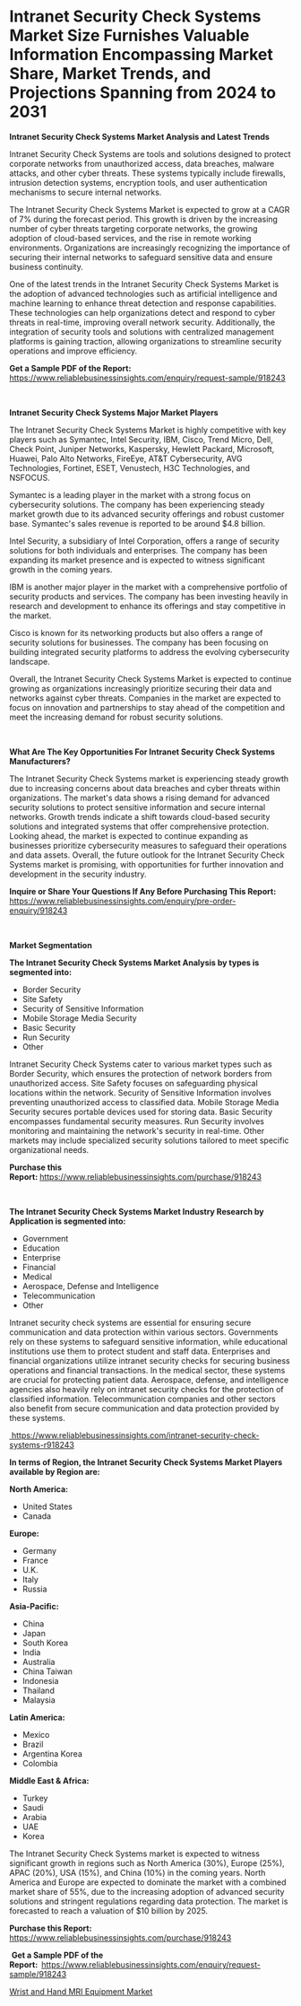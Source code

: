 <p><h1>Intranet Security Check Systems Market Size Furnishes Valuable Information Encompassing Market Share, Market Trends, and Projections Spanning from 2024 to 2031</h1></p><p><strong>Intranet Security Check Systems Market Analysis and Latest Trends</strong></p>
<p><p>Intranet Security Check Systems are tools and solutions designed to protect corporate networks from unauthorized access, data breaches, malware attacks, and other cyber threats. These systems typically include firewalls, intrusion detection systems, encryption tools, and user authentication mechanisms to secure internal networks.</p><p>The Intranet Security Check Systems Market is expected to grow at a CAGR of 7% during the forecast period. This growth is driven by the increasing number of cyber threats targeting corporate networks, the growing adoption of cloud-based services, and the rise in remote working environments. Organizations are increasingly recognizing the importance of securing their internal networks to safeguard sensitive data and ensure business continuity.</p><p>One of the latest trends in the Intranet Security Check Systems Market is the adoption of advanced technologies such as artificial intelligence and machine learning to enhance threat detection and response capabilities. These technologies can help organizations detect and respond to cyber threats in real-time, improving overall network security. Additionally, the integration of security tools and solutions with centralized management platforms is gaining traction, allowing organizations to streamline security operations and improve efficiency.</p></p>
<p><strong>Get a Sample PDF of the Report:&nbsp;</strong> <a href="https://www.reliablebusinessinsights.com/enquiry/request-sample/918243">https://www.reliablebusinessinsights.com/enquiry/request-sample/918243</a></p>
<p>&nbsp;</p>
<p><strong>Intranet Security Check Systems Major Market Players</strong></p>
<p><p>The Intranet Security Check Systems Market is highly competitive with key players such as Symantec, Intel Security, IBM, Cisco, Trend Micro, Dell, Check Point, Juniper Networks, Kaspersky, Hewlett Packard, Microsoft, Huawei, Palo Alto Networks, FireEye, AT&T Cybersecurity, AVG Technologies, Fortinet, ESET, Venustech, H3C Technologies, and NSFOCUS.</p><p>Symantec is a leading player in the market with a strong focus on cybersecurity solutions. The company has been experiencing steady market growth due to its advanced security offerings and robust customer base. Symantec's sales revenue is reported to be around $4.8 billion.</p><p>Intel Security, a subsidiary of Intel Corporation, offers a range of security solutions for both individuals and enterprises. The company has been expanding its market presence and is expected to witness significant growth in the coming years.</p><p>IBM is another major player in the market with a comprehensive portfolio of security products and services. The company has been investing heavily in research and development to enhance its offerings and stay competitive in the market.</p><p>Cisco is known for its networking products but also offers a range of security solutions for businesses. The company has been focusing on building integrated security platforms to address the evolving cybersecurity landscape.</p><p>Overall, the Intranet Security Check Systems Market is expected to continue growing as organizations increasingly prioritize securing their data and networks against cyber threats. Companies in the market are expected to focus on innovation and partnerships to stay ahead of the competition and meet the increasing demand for robust security solutions.</p></p>
<p>&nbsp;</p>
<p><strong>What Are The Key Opportunities For Intranet Security Check Systems Manufacturers?</strong></p>
<p><p>The Intranet Security Check Systems market is experiencing steady growth due to increasing concerns about data breaches and cyber threats within organizations. The market's data shows a rising demand for advanced security solutions to protect sensitive information and secure internal networks. Growth trends indicate a shift towards cloud-based security solutions and integrated systems that offer comprehensive protection. Looking ahead, the market is expected to continue expanding as businesses prioritize cybersecurity measures to safeguard their operations and data assets. Overall, the future outlook for the Intranet Security Check Systems market is promising, with opportunities for further innovation and development in the security industry.</p></p>
<p><strong>Inquire or Share Your Questions If Any Before Purchasing This Report:</strong> <a href="https://www.reliablebusinessinsights.com/enquiry/pre-order-enquiry/918243">https://www.reliablebusinessinsights.com/enquiry/pre-order-enquiry/918243</a></p>
<p>&nbsp;</p>
<p><strong>Market Segmentation</strong></p>
<p><strong>The Intranet Security Check Systems Market Analysis by types is segmented into:</strong></p>
<p><ul><li>Border Security</li><li>Site Safety</li><li>Security of Sensitive Information</li><li>Mobile Storage Media Security</li><li>Basic Security</li><li>Run Security</li><li>Other</li></ul></p>
<p><p>Intranet Security Check Systems cater to various market types such as Border Security, which ensures the protection of network borders from unauthorized access. Site Safety focuses on safeguarding physical locations within the network. Security of Sensitive Information involves preventing unauthorized access to classified data. Mobile Storage Media Security secures portable devices used for storing data. Basic Security encompasses fundamental security measures. Run Security involves monitoring and maintaining the network's security in real-time. Other markets may include specialized security solutions tailored to meet specific organizational needs.</p></p>
<p><strong>Purchase this Report:&nbsp;</strong><a href="https://www.reliablebusinessinsights.com/purchase/918243">https://www.reliablebusinessinsights.com/purchase/918243</a></p>
<p>&nbsp;</p>
<p><strong>The Intranet Security Check Systems Market Industry Research by Application is segmented into:</strong></p>
<p><ul><li>Government</li><li>Education</li><li>Enterprise</li><li>Financial</li><li>Medical</li><li>Aerospace, Defense and Intelligence</li><li>Telecommunication</li><li>Other</li></ul></p>
<p><p>Intranet security check systems are essential for ensuring secure communication and data protection within various sectors. Governments rely on these systems to safeguard sensitive information, while educational institutions use them to protect student and staff data. Enterprises and financial organizations utilize intranet security checks for securing business operations and financial transactions. In the medical sector, these systems are crucial for protecting patient data. Aerospace, defense, and intelligence agencies also heavily rely on intranet security checks for the protection of classified information. Telecommunication companies and other sectors also benefit from secure communication and data protection provided by these systems.</p></p>
<p><a href="https://www.reliablebusinessinsights.com/intranet-security-check-systems-r918243">&nbsp;https://www.reliablebusinessinsights.com/intranet-security-check-systems-r918243</a></p>
<p><strong>In terms of Region, the Intranet Security Check Systems Market Players available by Region are:</strong></p>
<p>
    <p> <strong> North America: </strong>
        <ul>
            <li>United States</li>
            <li>Canada</li>
        </ul>
        </p> 
    <p> <strong> Europe: </strong>
        <ul>
            <li>Germany</li>
            <li>France</li>
            <li>U.K.</li>
            <li>Italy</li>
            <li>Russia</li>
        </ul>
        </p> 
    <p> <strong> Asia-Pacific: </strong>
        <ul>
            <li>China</li>
            <li>Japan</li>
            <li>South Korea</li>
            <li>India</li>
            <li>Australia</li>
            <li>China Taiwan</li>
            <li>Indonesia</li>
            <li>Thailand</li>
            <li>Malaysia</li>
        </ul>
        </p> 
    <p> <strong> Latin America: </strong>
        <ul>
            <li>Mexico</li>
            <li>Brazil</li>
            <li>Argentina Korea</li>
            <li>Colombia</li>
        </ul>
        </p> 
    <p> <strong> Middle East & Africa: </strong>
        <ul>
            <li>Turkey</li>
            <li>Saudi</li>
            <li>Arabia</li>
            <li>UAE</li>
            <li>Korea</li>
        </ul>
    </p>
    </p>
<p><p>The Intranet Security Check Systems market is expected to witness significant growth in regions such as North America (30%), Europe (25%), APAC (20%), USA (15%), and China (10%) in the coming years. North America and Europe are expected to dominate the market with a combined market share of 55%, due to the increasing adoption of advanced security solutions and stringent regulations regarding data protection. The market is forecasted to reach a valuation of $10 billion by 2025.</p></p>
<p><strong>Purchase this Report: </strong><a href="https://www.reliablebusinessinsights.com/purchase/918243">https://www.reliablebusinessinsights.com/purchase/918243</a></p>
<p>&nbsp;<strong>Get a Sample PDF of the Report:&nbsp;&nbsp;</strong><a href="https://www.reliablebusinessinsights.com/enquiry/request-sample/918243">https://www.reliablebusinessinsights.com/enquiry/request-sample/918243</a></p>
<p><strong></strong></p>
<p><p><a href="https://github.com/AlysaLedner2023/Market-Research-Report-List-1/blob/main/wrist-and-hand-mri-equipment-market.md">Wrist and Hand MRI Equipment Market</a></p></p>